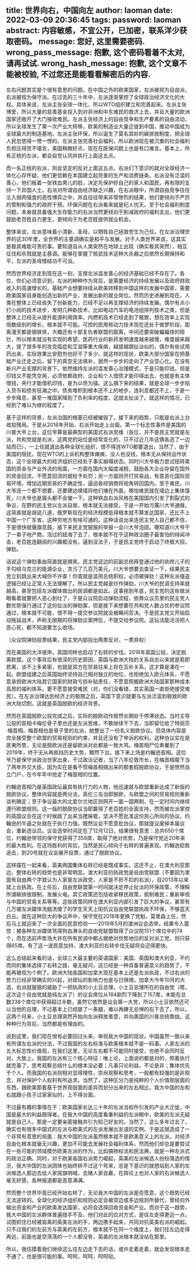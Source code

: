 title: 世界向右，中国向左
author: laoman
date: 2022-03-09 20:36:45
tags:
password: laoman
abstract: 内容敏感，不宜公开，已加密，联系洋少获取密码。
message: 您好, 这里需要密码.
wrong_pass_message: 抱歉, 这个密码看着不太对, 请再试试.
wrong_hash_message: 抱歉, 这个文章不能被校验, 不过您还是能看看解密后的内容.
---
左右问题其实是个很有意思的问题。在中国之外的欧美国家，左派被视为自由派，右派被视为保守派。在过去的三十年中，左派逐渐掌控了全球政治经济文化的大权。具体来说，左派主张全球一体化，所以WTO组织建立和完善起来。左派主张博爱，所以大量的慈善基金投入到对非洲和中东难民的救济上去，并且大量的欧洲国家还敞开了大门接收难民。左派主张经济上的自由竞争和生产要素的自由流动，所以全球发生了第一次产业大转移，欧美的制造业大量迁徙到中国，推动中国成为全球最大的制造基地。左派主张环保，所以诞生了莫名其妙的碳排放制度，把全球人民忽悠得一愣一愣的。左派主张完善社会福利，所以欧洲现在被沉重的社会福利负担压得苦不堪言，美国稍微好点，现在在医保问题上也是有口难言。基本上，所有正统的左派，都会自觉认同并执行上面这五点。



而一名正统的右派，则会坚定的反对上面这五点。右派们下意识的就对全球经济一体化心存怀疑，他们更信赖在本国建立起完善的生产和消费链条。右派没有泛滥的善心，他们板着一张铁血男儿的脸，决定先保护好自己的家人和国民，再有限的支持一下异国人士。右派对所谓自由经济缺乏兴趣，在右派眼中，所谓自由竞争往往沦入弱肉强食的恶性博弈之中，并且往往带来非常惨烈的结果，他们更倾向于严厉的管制和强力的政府干预。环保问题在右派看来就是杞人忧天。至于社会福利制度问题，本身就具备强大生存能力的右派当然更倾向于削减政府的福利支出，他们更鼓励老百姓自力更生，更倾向于为老百姓提供就业机会。



整体来说，左派意味着小清新、圣母，以牺牲自己拯救苍生为己任。在左派治理世界的这30年里，全世界的主基调确实是和平与发展。对于人类世界来说，这其实是极其难能可贵的事。要知道自从人类突然在地球上出现（确实极其突然），相互征伐和杀戮就是主基调。能够在掌握了核武技术这种大杀器之后依然长期保持和平，左派的圣母情结功不可没。



然而世界经济走到现在这一刻，支撑左派滥发善心的经济基础已经不存在了。各位，你们必须意识到，左派的种种作为背后，是需要经济的持续发展以及政府财政收入的高速增长的。基础产业想要持续从欧美转移到中国这样的发展中国家，需要欧美国家自身能创造出新的产业，发展出新的就业岗位。然而历史进展到现在，人类在整体上已经丧失了创新能力，已经不足以再支撑经济的持续发展。偶尔有点小打小闹的技术进步，发明几种新技术，比如电动汽车的电池组排列技术之类，但是整体上已经无从提升能源利用效率。内燃机技术已经走到了极致，想在效率上实现倍数级别的增长，根本就不可能。可控的民用核动力技术现在还处于做梦阶段，距离漫天都是钢铁侠，大概还有十部复仇者联盟的距离，中间还要突破蝙蝠侠的阻拦，所以根本就没有实现的希望。医药行业的新药发明速度越来越慢，难度越来越大，提了很多年的攻克癌症和艾滋等重大疾病，越提越跟扯淡似的，偶尔有些试用药出来，实际效果比安慰剂也好不了多少。就这样的现状，欧美大部分国家在把基础产业迁走之后，留下的真空无法填补，居然一步步的走向了产业空心化。在没有新兴产业支撑的背景下，依然维持左派的滥发善心治理模式，于是只能印钱，但是印钱又不能凭空用，必须依赖政府、企业和个人借债才能印得出去，也就是有主体借钱，央行才能借机印钱，是为以债为锚。这么搞下来的结果，就是全球一步步陷入货币和债务狂潮之中。债务堆积到根本还不上的地步，连利息都还不上，于是一步步降息，甚至一堆国家降到了负利率的程度，这就太扯淡了。就这样的情况，已经到了难以为继的程度了。



基于这样的背景，左派治国的根基已经被摧毁了，接下来的趋势，只能是右派上台收拾残局。于是从2016年开始，右派开始走上台面。第一个标志性事件是美国的川普大爷上台，这位爷算是最典型的美国式右派思维（各位，并不是民主党就是左派，共和党就是右派，这两党的站位是经常变化的，只不过近几年这俩各选了一边站而已），一上任就退出各种全球化组织，恨不得连WTO都要退出。当然了，由于美国的阻扰，现在WTO的上诉机构整体瘫痪，没人也没钱，根本无从保持运作状态，这个全球最大的经济组织已经处于事实崩塌状态。同时川大爷极力尝试扭转美国的资金与产业外流的局面，一方面在国内大幅度减税，鼓励各大企业存留在国外的资金回流，不愿意回流的就给予处罚；另一方面则开打贸易战，有意恶化国际贸易环境，增加远期贸易的不确定性，逼迫各经销商将视角转回国内。至于难民，川大爷连一个都不想要，还要建边境墙将他们堵在外面，哪怕难民就在墙边上集体饿死，川大爷也是眉头都不会皱一下。这种铁血右派风格在美国国内引发了割裂式的争议，在野的民主党以左派自居，根本就无法接受，于是一开始污蔑川大爷通俄，这简直就是胡说八道，俄罗斯现在的经济规模低得根本就不算发达国家，还比不上中国一个广东省，这种穷地方有啥可通的。这种话说出来连民主党人自己都不信，于是很快就偃旗息鼓。接下来民主党狠狠的举报一会川大爷泡妞。哪知道川大爷干了一辈子地产商，泡过的妞海了去了，根本就不在乎这种政治圈子最害怕的绯闻冲击，老百姓连翻阅的兴趣都没有。逼到没法子，于是民主党终于启动了终极大招，弹劾。



话说这个弹劾事由简直就是搞笑。民主党这边的前副总统拜登通过他的纨绔儿子的手勾结乌克兰的能源企业，贪污了几百万美元。川大爷想要去查证一下，结果民主党立刻跳出来大喊你不许查！你查就是滥用总统职权，必须被弹劾！这种左派强盗逻辑已经让正常人无法理解了。所以民主党越是炒作弹劾，川大爷的民调支持率就越高，甚至包括左派媒体做出的民调都是如此。这事拖到年底，民主党的这些做派眼看着就要把人恶心到吐了，于是众议院启动弹劾流程，依靠众议员里的民主党人数优势强行通过了这份扯淡的弹劾案，但是接下来想要在共和党人数占优的参议院通过，根本就不可能，恨不得一提交参议院就会被瞬间否决。于是民主党又开始启动拖延战术，声称无限期的将弹劾议案押后，不提交给参议院。这玩法能活活把人恶心死，都不知道要怎么收场。





（众议院弹劾投票结果，民主党内部投出两票反对，一票弃权）



而在美国的大洋彼岸，英国同样也启动了右转的步伐。2016年英国公投，决定脱离欧盟。这个事背后有很深的历史原因，英国与欧洲大陆的关系自古以来就是若即若离，谈不上多紧密，也就是双方在贸易往来上存在互补关系，这才算是凑在一起。欧盟组建之后英国始终坚持自己相对独立的地位，也拒绝加入欧元体系，不愿意承担欧洲大陆其它国家的财政亏损补贴责任，不愿意照搬欧洲大陆国家那种成本高昂的福利体系，更不愿意接受难民（对，你们没看错，其实英国一直拒绝接受难民）。在左派治理达到经济上的极限之后，英国下意识就要与左派泛滥到极致的欧洲大陆切割，这就是英国脱欧的经济背景。



然而在英国脱欧公投完成之后，实际的脱欧动作居然长期处于停滞状态。当时主导公投的首相卡梅伦骨子里也还是左派思维，不敢继续干下去，当即留位给了特丽莎·梅首相。梅首相也是骨子里的左派，她整出了一份名义脱欧协议，但具体内容是完全接受整个欧盟的贸易规则的约束，并且还没有了申诉的权利。这种协议实在是匪夷所思，无论是脱欧派还是留欧派对此都是一致大骂。梅首相尸位素餐到了2019年，终于无从再抵挡历史大势，黯然下台。接下来上场是约翰逊首相。这位爷乃是保守派政治世家出身，干过政治记者，当了八年伦敦市长，在梅首相麾下当了两年外交大臣，因为实在是看不惯梅首相搞出来的那套假脱欧协议，于是愤然自立门户，在今年年中抢走了梅首相的位置。







约翰逊首相乃是英国政坛最具有执行力的人物，他迅速就与欧盟重新达成了新版的脱欧协议，整体内容就是两分法，英伦三岛当即脱欧，与欧盟之间的贸易规则重新谈判确定；至于争议最大的北爱尔兰地区则网开一面一国两制，在一定时间内继续遵行欧盟规则。这一版的脱欧协议当即赢得了老百姓的全面支持，然而被左派掌控的英国议会在这个时候跳了出来当搅屎棍，坚决不愿批准这份民心所向的协议。约翰逊的牛逼之处就在于执行力强。既然议会不愿意批协议，那就提议废掉本届议会，重新选议员。议会选举时间定在了12月12日，结果很有意思：总共650个席位，约翰逊带领的保守党获得了359席，取得了绝对优势，乃是保守党近20年来的最大胜利。在这场胜利的背后，当然是民心倾向于右转的普遍表现。约翰逊趁胜追击，到20号就在议会展开投票，通过了脱欧协议。



这样摆在一起来看，英美两国集体右转已经是既成事实。这还不止，在澳大利亚那边，整体右转的趋势也是非常明显。澳大利亚的执政党是自由党联盟（不要因为里面有自由两个字就认为人家是左派政党，人家是不折不扣的右派），自2013年以来就上台执政。在上任后，自由党联盟第一时间就决定停止扯淡的环保政策，不理睬所谓碳排放限制，发展火电。其它政策还包括收紧移民政策，抵制难民；重新审视与中国的贸易关系等等。这些政策同样在澳大利亚内部引发了巨大的争议，甚至有几万被左派媒体洗脑洗傻了的学生天天上街抗议自由党联盟执政不环保，不够蓝天白云。就在这种巨大的争议声中，保守党在2018年更换了党魁，莫里森上任，然后马上就迎来了一次全面的民意检验——2019年5月的澳洲议会选举。结果令人震惊：被各种左派媒体骂得狗血淋头的自由党联盟取得了众议院151个席位中的74个，而在选前声势浩大并在所有民调中都占据绝对优势地位的反对派工党，则只获得65席。有了这一波民意加持，澳大利亚的右转步伐无疑将会迈得更快。



这么总结起来看的话，全球三大最主要的英语国家：美国、英国和澳大利亚，不约而同的集体选择了右转之路，毫无疑问，这已经是一种具备普遍意义的趋势了，不能再被视为个例了。欧洲大陆各国和加拿大现在基本上还是左派执政，不过右派的势力已经非常确实的兴起，对政坛的影响力也是与日俱增。加拿大今年10月的大选，右派就狠狠的威胁了一把执政的小土豆总理，小土豆总理所在的自由党（嗯，这次这个自由党就是纯左派了）的议会席位从184剧烈下降到了157席，未能在总数338个席位中获得超过半数，虽然它依然是议会第一大党，所以小土豆依然还可以当他的总理，不过基本上已经跛了一条腿，难以再肆无忌惮的右下去了。所以，这两个月来，小土豆总理突然开始向左派释放善意，并向美国的川普总统靠拢。这种种行为背后，当然都是有理由的。



说到这里，我们现在很有必要回过头来，审视我大中国的现状。中国虽然一致以来有所谓左右派的分法，不过我国的左右标准与欧美根本就不是一码事。人家左派的五大标志性价值观，在我们这里，无论左右都不可能同时接受，也绝不会同时反对。大致上，我国的左派有三个核心特征：唯上论，上面说的都是对的，照着执行就完事了，思考观察总结什么的根本没必要；凡事只论利益，不论是非；集体优先于个人。而我国的右派则相对显得理性，崇尚观察和思考，一般都有较强的是非观念，并对保护个人权利有所追求。当然了，这种区分乃是纯粹的个人价值观层面的东西，跟欧美那套基于世界观层面的差异而划分出来的左右相比，我大中国的左和右就跟小孩子过家家似的，上不得台面。



不过最有趣的事情在于：欧美国家长达三十年的左派当权所引发的产业大迁徙，中国是最大的利益既得者。在我大中国的高度看重利益的左派眼中，欧美的左派无疑就是自己人，那是一定要亲密接触并引为知己好友的。当然了，这么多年过去了，确实也有很多中国式的左派与欧美式的左派发展出友谊的实例。于是这就造成了一个非常有意思的局面：我大中国的左派虽然根本就不是欧美意义上的左派，对经济自由化根本就毫无兴趣，更加不可能去发展社会福利体系，然而他们却总是要尝试在一些可能的领域模仿欧美左派的作为，比如搞物权法和民法典，就是一种左派式的政治正确。同时，对于欧美各国右派势力崛起，英美的左派候选人纷纷落选的情况，我大中国的左派团体也始终转不过这个弯来，总是下意识的就想站到人家的左派候选人那边去给人家摇旗呐喊，去赌人家会赢，在舆论上也对人家的右派候选人毫无好感，各种报道都是恶意满满。



然而整个世界毕竟已经开始右转了，无论我大中国的左派是否愿意，这个趋势已经无法逆转的。全球化的经济组织和规则必定会被双边或多边规则所替代，曾经向外输出资金和产业的欧美发达国家，必将会选择回收资金和产业。而对于这一趋势，我大中国的左派群体普遍措手不及，他们对此的应对方式，是往左走得更远一点，试图抓住已经被驱离的英美左派的手，两边携手起来，共同对抗英美右派的崛起。只不过我们的左前方与英美的左前方，根本就不在同一个维度上，我们往左边走得再远，前面也是空荡荡的一个人都没有，英美的左派根本就没站在那里。



所以，我估摸着我们继续这么往左边走下去的话，或许走着走着，就会发现根本走不通了，也是很可能的事。呵呵，呵呵，呵呵哒。
